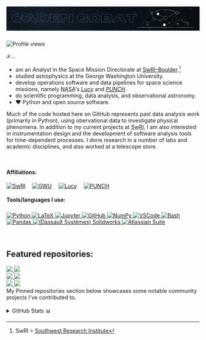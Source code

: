 # <img src="img/header.png"/>

<img src="https://komarev.com/ghpvc/?username=cgobat&color=blue" alt="Profile views"/></p>

$\mathcal{I}$...
- am an Analyst in the Space Mission Directorate at [<abbr title="Southwest Research Institute">SwRI</abbr>&ndash;Boulder](https://www.boulder.swri.edu/).[^1]
- studied astrophysics at the George Washington University.
- develop operations software and data pipelines for space science missions, namely <abbr title="National Aeronautics and Space Administration">NASA</abbr>'s [*Lucy*](https://lucy.swri.edu/) and [<abbr title="Polarimeter to UNify the Corona and Heliosphere">*PUNCH*</abbr>](https://punch.space.swri.edu/).
- do scientific programming, data analysis, and observational astronomy.
- &#x2764; Python and open source software.

Much of the code hosted here on GitHub represents past data analysis work (primarily in Python), using obervational data to investigate physical phenomena. In addition to my current projects at <abbr title="Southwest Research Institute">SwRI</abbr>, I am also interested in instrumentation design and the development of software analysis tools for time-dependent processes. I done research in a number of labs and academic disciplines, and also worked at a telescope store.

<br/>

#### Affiliations:
<a href="https://www.boulder.swri.edu/doso/index.html" target="_blank"><img height="45" src="https://upload.wikimedia.org/wikipedia/commons/thumb/a/a0/Southwest_Research_Institute_(SwRI)_logo.svg/440px-Southwest_Research_Institute_(SwRI)_logo.svg.png" title="SwRI"></a>&emsp;
<a href="https://physics.columbian.gwu.edu/" target="_blank"><img height="45" src="https://creativeservices.gwu.edu/sites/g/files/zaxdzs2746/f/downloads/gw_monogram_2c.png" title="GWU"></a>&emsp;
<a href="https://lucy.swri.edu/" target="_blank"><img height="45" src="http://lucy.swri.edu/img/Lucy_insignia.svg" title="Lucy"></a>&emsp;
<a href="https://punch.space.swri.edu/" target="_blank"><img height="50" src="https://punch.space.swri.edu/images/punch-logo_240w.png" title="PUNCH"></a>&emsp;

#### Tools/languages I use:
<div style="height: fit-content; padding-top: 5px">
<a href="https://python.org/" target="_blank">
  <img height="30" src="https://cdn.simpleicons.org/python" title="Python">
</a>
<a href="https://www.latex-project.org/" target="_blank">
  <img height="30" src="https://cdn.simpleicons.org/latex" title="LaTeX">
</a>
<a href="https://jupyter.org/" target="_blank">
  <img height="30" src="https://cdn.simpleicons.org/jupyter" title="Jupyter">
</a>
<a href="https://github.com/" target="_blank">
  <img height="30" src="https://cdn.simpleicons.org/github/484545" title="GitHub">
</a>
<a href="https://numpy.org/" target="_blank">
  <img height="30" src="https://cdn.simpleicons.org/numpy" title="NumPy">
</a>
<a href="https://code.visualstudio.com/" target="_blank">
  <img height="30" src="https://cdn.simpleicons.org/visualstudiocode" title="VSCode">
</a>
<a href="https://www.gnu.org/software/bash/" target="_blank">
  <img height="30" src="https://cdn.simpleicons.org/gnubash" title="Bash">
</a>
<a href="https://pandas.pydata.org/" target="_blank">
  <img height="30" src="https://cdn.simpleicons.org/pandas/2A08B0" title="Pandas">
</a>
<a href="https://www.solidworks.com/" target="_blank">
  <img height="30" src="https://cdn.simpleicons.org/dassaultsystemes" title="(Dassault Systèmes) Solidworks">
</a>
<a href="https://www.atlassian.com/" target="_blank">
  <img height="30" src="https://cdn.simpleicons.org/atlassian" title="Atlassian Suite">
</a>
</div><br/><br/>


## Featured repositories:

<a href="https://github.com/cgobat/asymmetric_uncertainty/" target="_blank">
  <img src="https://github-readme-stats.vercel.app/api/pin/?username=cgobat&repo=asymmetric_uncertainty"/>
</a>
<a href="https://github.com/cgobat/dark-GRBs" target="_blank">
  <img src="https://github-readme-stats.vercel.app/api/pin/?username=cgobat&repo=dark-GRBs">
</a>
<br/>
<a href="https://github.com/cgobat/XDBS/" target="_blank">
  <img src="https://github-readme-stats.vercel.app/api/pin/?username=cgobat&repo=XDBS"/>
</a>
<a href="https://github.com/cgobat/astro-instruments/" target="_blank">
  <img src="https://github-readme-stats.vercel.app/api/pin/?username=cgobat&repo=astro-instruments"/>
</a>
<br/>
<a href="https://gist.github.com/cgobat/5e32510aa0cfd2ddd8b576b414a93866" target="_blank">
  <img src="https://gists-readme.yizack.com/api/pin?user=cgobat&id=5e32510aa0cfd2ddd8b576b414a93866"/>
</a>
<a href="https://gist.github.com/cgobat/9d7f8957523f0ab925043231d431562f" target="_blank">
  <img src="https://gists-readme.yizack.com/api/pin?user=cgobat&id=9d7f8957523f0ab925043231d431562f"/>
</a>
<br/>
My Pinned repositories section below showcases some notable community projects I've contributed to.
<br/><br/>

<details>
<summary>GitHub Stats 📊</summary>
<p align="center">
  <img src="https://github-readme-stats.vercel.app/api?username=cgobat&show_icons=true&theme=dark&hide_rank=true&custom_title=%40cgobat%27s%20stats" alt="stats">
  <img src="https://github-readme-stats.vercel.app/api/top-langs/?username=cgobat&theme=dark&hide=jupyter%20notebook,mathematica&langs_count=4" alt="languages">
</p>
</details>

[^1]: SwRI = [Southwest Research Institute](https://www.swri.org/)
